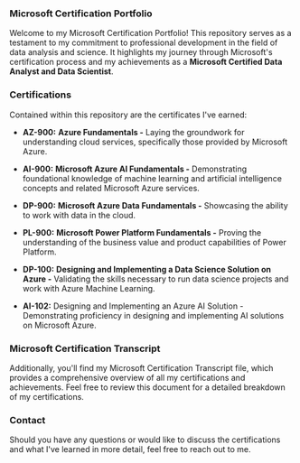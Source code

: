 <h3>Microsoft Certification Portfolio </h3>

Welcome to my Microsoft Certification Portfolio! This repository serves as a testament to my commitment to professional development in the field of data analysis and science. It highlights my journey through Microsoft's certification process and my achievements as a **Microsoft Certified Data Analyst and Data Scientist**.

<h3>Certifications</h3>
Contained within this repository are the certificates I've earned:

- **AZ-900:** **Azure Fundamentals -** Laying the groundwork for understanding cloud services, specifically those provided by Microsoft Azure.
  
- **AI-900:** **Microsoft Azure AI Fundamentals -** Demonstrating foundational knowledge of machine learning and artificial intelligence concepts and related Microsoft Azure services.
  
- **DP-900:** **Microsoft Azure Data Fundamentals -** Showcasing the ability to work with data in the cloud.

- **PL-900:** **Microsoft Power Platform Fundamentals -** Proving the understanding of the business value and product capabilities of Power Platform.

- **DP-100:** **Designing and Implementing a Data Science Solution on Azure -** Validating the skills necessary to run data science projects and work with Azure Machine Learning.

- **AI-102:** Designing and Implementing an Azure AI Solution - Demonstrating proficiency in designing and implementing AI solutions on Microsoft Azure.

<h3>Microsoft Certification Transcript</h3>
Additionally, you'll find my Microsoft Certification Transcript file, which provides a comprehensive overview of all my certifications and achievements. Feel free to review this document for a detailed breakdown of my certifications.


<h3>Contact</h3>
Should you have any questions or would like to discuss the certifications and what I've learned in more detail, feel free to reach out to me.
